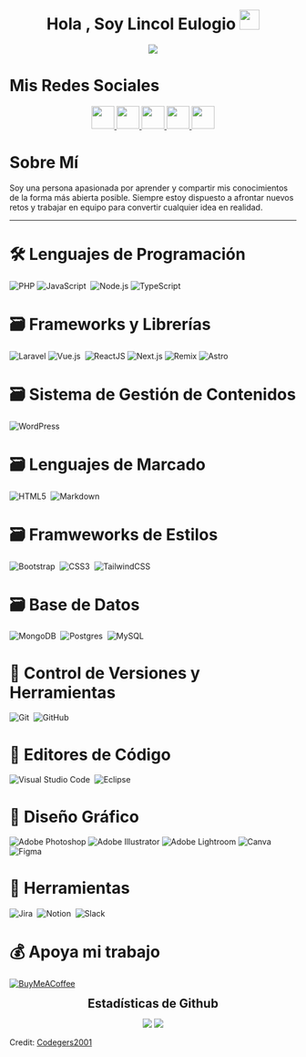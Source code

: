 


<h1 align="center">Hola , Soy Lincol Eulogio <img src="https://media.giphy.com/media/hvRJCLFzcasrR4ia7z/giphy.gif" width="35"></h1>
<p align="center">
  <a href="https://github.com/codegers2001/readme-typing-svg"><img src="https://readme-typing-svg.herokuapp.com?font=Time+New+Roman&color=%23C8BE25&size=25&center=true&vCenter=true&width=600&height=100&lines=Software+Engineer+@bld.ai;Computer+Science+Student;Competitive+Programmer;2x+ACPC+Finalist;Expert+on+Codeforces;Division+1+on+Codechef+(5+Stars);4+Kyu+on+Atcoder;Always+learning+new+things"></a>
</p>

# Mis Redes Sociales

<p align="center">
  <a href="adityakanoi2001.wordpress.com">
    <img src="https://img.shields.io/badge/-adityakanoi.com-3423A6?style=for-the-badge&logo=Google-Chrome&logoColor=white" style="height: 40px;" />
  </a>
  <a href="https://www.linkedin.com/in/ask2001/">
    <img src="https://img.shields.io/badge/-Aditya%20Sunit%20Kanoi-0077B5?style=for-the-badge&logo=Linkedin&logoColor=white" style="height: 40px;" />
  </a>
  <a href="mailto:adityakanoiofficial@gmail.com">
    <img src="https://img.shields.io/badge/-Adityakanoi-D14836?style=for-the-badge&logo=Gmail&logoColor=white" style="height: 40px;" />
  </a>
  <a href="https://www.instagram.com/aditya_kanoi123/">
    <img src="https://img.shields.io/badge/-Adityakanoi123-E4405F?style=for-the-badge&logo=Instagram&logoColor=white" style="height: 40px;" />
  </a>
  <a href="https://www.facebook.com/profile.php?id=100008728234917">
    <img src="https://img.shields.io/badge/-AdityaKanoi-1877F2?style=for-the-badge&logo=Facebook&logoColor=white" style="height: 40px;" />
  </a>
</p>


# Sobre Mí

Soy una persona apasionada por aprender y compartir mis conocimientos de la forma más abierta posible. Siempre estoy dispuesto a afrontar nuevos retos y trabajar en equipo para convertir cualquier idea en realidad.
<hr>


# 🛠 Lenguajes de Programación

![PHP](https://img.shields.io/badge/php-%23777BB4.svg?style=for-the-badge&logo=php&logoColor=white)
![JavaScript](https://img.shields.io/badge/javascript-%23323330.svg?style=for-the-badge&logo=javascript&logoColor=%23F7DF1E)&nbsp;
![Node.js](https://img.shields.io/badge/Node.js-%23339933.svg?style=for-the-badge&logo=nodedotjs&logoColor=white)
![TypeScript](https://img.shields.io/badge/TypeScript-%23007ACC.svg?style=for-the-badge&logo=typescript&logoColor=white)


# 🗃 Frameworks y Librerías
![Laravel](https://img.shields.io/badge/laravel-%23FF2D20.svg?style=for-the-badge&logo=laravel&logoColor=white)
![Vue.js](https://img.shields.io/badge/vuejs-%2335495e.svg?style=for-the-badge&logo=vuedotjs&logoColor=%234FC08D)&nbsp;
![ReactJS](https://img.shields.io/badge/react-%2361DAFB.svg?style=for-the-badge&logo=react&logoColor=%2320232A)
![Next.js](https://img.shields.io/badge/Next.js-%23000000.svg?style=for-the-badge&logo=nextdotjs&logoColor=white)
![Remix](https://img.shields.io/badge/Remix-%23000000.svg?style=for-the-badge&logo=remix&logoColor=white)
![Astro](https://img.shields.io/badge/Astro-%23FF5D01.svg?style=for-the-badge&logo=astro&logoColor=white)


# 🗃 Sistema de Gestión de Contenidos
![WordPress](https://img.shields.io/badge/wordpress-%2321759B.svg?style=for-the-badge&logo=wordpress&logoColor=white)


# 🗃 Lenguajes de Marcado
![HTML5](https://img.shields.io/badge/html5-%23E34F26.svg?style=for-the-badge&logo=html5&logoColor=white)&nbsp;
![Markdown](https://img.shields.io/badge/markdown-%23000000.svg?style=for-the-badge&logo=markdown&logoColor=white)&nbsp;


# 🗃 Framweworks de Estilos
![Bootstrap](https://img.shields.io/badge/bootstrap-%23563D7C.svg?style=for-the-badge&logo=bootstrap&logoColor=white)&nbsp;
![CSS3](https://img.shields.io/badge/css3-%231572B6.svg?style=for-the-badge&logo=css3&logoColor=white)&nbsp;
![TailwindCSS](https://img.shields.io/badge/tailwindcss-%2338B2AC.svg?style=for-the-badge&logo=tailwind-css&logoColor=white)


# 🗃 Base de Datos
![MongoDB](https://img.shields.io/badge/MongoDB-%234ea94b.svg?style=for-the-badge&logo=mongodb&logoColor=white)&nbsp;
![Postgres](https://img.shields.io/badge/postgres-%23316192.svg?style=for-the-badge&logo=postgresql&logoColor=white)&nbsp;
![MySQL](https://img.shields.io/badge/mysql-%234479A1.svg?style=for-the-badge&logo=mysql&logoColor=white)


# 🧰 Control de Versiones y Herramientas
![Git](https://img.shields.io/badge/git-%23F05033.svg?style=for-the-badge&logo=git&logoColor=white)&nbsp;
![GitHub](https://img.shields.io/badge/github-%23121011.svg?style=for-the-badge&logo=github&logoColor=white)&nbsp;

# 🧰 Editores de Código
![Visual Studio Code](https://img.shields.io/badge/Visual%20Studio%20Code-0078d7.svg?style=for-the-badge&logo=visual-studio-code&logoColor=white)&nbsp;
![Eclipse](https://img.shields.io/badge/Eclipse-FE7A16.svg?style=for-the-badge&logo=Eclipse&logoColor=white)&nbsp;

# 🧰 Diseño Gráfico
![Adobe Photoshop](https://img.shields.io/badge/Adobe%20Photoshop-%2331A8FF.svg?style=for-the-badge&logo=adobephotoshop&logoColor=white)
![Adobe Illustrator](https://img.shields.io/badge/Adobe%20Illustrator-%23FF9A00.svg?style=for-the-badge&logo=adobeillustrator&logoColor=white)
![Adobe Lightroom](https://img.shields.io/badge/Adobe%20Lightroom-%230081CB.svg?style=for-the-badge&logo=adobelightroom&logoColor=white)
![Canva](https://img.shields.io/badge/Canva-%2300C4CC.svg?style=for-the-badge&logo=Canva&logoColor=white)&nbsp;
![Figma](https://img.shields.io/badge/figma-%23F24E1E.svg?style=for-the-badge&logo=figma&logoColor=white)&nbsp;


# 🧰 Herramientas
![Jira](https://img.shields.io/badge/jira-%230A0FFF.svg?style=for-the-badge&logo=jira&logoColor=white)&nbsp;
![Notion](https://img.shields.io/badge/Notion-%23000000.svg?style=for-the-badge&logo=notion&logoColor=white)&nbsp;
![Slack](https://img.shields.io/badge/Slack-4A154B?style=for-the-badge&logo=slack&logoColor=white)&nbsp;


# 💰 Apoya mi trabajo
[![BuyMeACoffee](https://img.shields.io/badge/Buy%20Me%20a%20Coffee-ffdd00?style=for-the-badge&logo=buy-me-a-coffee&logoColor=black)](https://buymeacoffee.com/adityakanoi) 


<div align="center">
<h2 align="center" style="margin: 5px 10px;">Estadísticas de Github</h2> 

[![](https://github-readme-stats.vercel.app/api?username=codegers2001&show_icons=true&theme=tokyonight&hide_border=true&locale=en)](https://github.com/codegers2001)
[![](https://github-readme-streak-stats.herokuapp.com/?user=codegers20018&theme=material-palenight)](https://github.com/codegers2001)
</div>

Credit: [Codegers2001](https://github.com/codegers2001)
